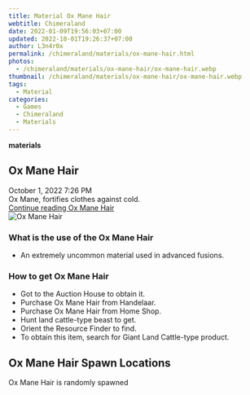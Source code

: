 ```yaml
---
title: Material Ox Mane Hair
webtitle: Chimeraland
date: 2022-01-09T19:56:03+07:00
updated: 2022-10-01T19:26:37+07:00
author: L3n4r0x
permalink: /chimeraland/materials/ox-mane-hair.html
photos:
  - /chimeraland/materials/ox-mane-hair/ox-mane-hair.webp
thumbnail: /chimeraland/materials/ox-mane-hair/ox-mane-hair.webp
tags:
  - Material
categories:
  - Games
  - Chimeraland
  - Materials
---
```


<section id="bootstrap-wrapper">
  <link
    rel="stylesheet"
    href="https://cdn.statically.io/gh/dimaslanjaka/Web-Manajemen/40ac3225/css/bootstrap-4.5-wrapper.css"
  />
  <div
    class="row g-0 border rounded overflow-hidden flex-md-row mb-4 shadow-sm position-relative"
  >
    <div class="col p-4 d-flex flex-column position-static">
      <strong class="d-inline-block mb-2 text-success">materials</strong>
      <h2 class="mb-0">Ox Mane Hair</h2>
      <div class="mb-1 text-muted">October 1, 2022 7:26 PM</div>
      <div class="mb-2 border p-1">
        Ox Mane, fortifies clothes against cold.
      </div>
      <a
        href="/chimeraland/materials/ox-mane-hair.html"
        class="stretched-link d-none"
        >Continue reading Ox Mane Hair</a
      >
    </div>
    <div class="col-auto d-none d-lg-block">
      <img
        src="/chimeraland/materials/ox-mane-hair/ox-mane-hair.webp"
        alt="Ox Mane Hair"
      />
    </div>
  </div>
  <div class="row">
    <div class="col-lg-6 col-12 mb-2">
      <div class="card">
        <div class="card-body">
          <h3 class="card-title">What is the use of the Ox Mane Hair</h3>
          <div class="card-text">
            <ul>
              <li>An extremely uncommon material used in advanced fusions.</li>
            </ul>
          </div>
        </div>
      </div>
    </div>
    <div class="col-lg-6 col-12 mb-2">
      <div class="card">
        <div class="card-body">
          <h3 class="card-title">How to get Ox Mane Hair</h3>
          <div class="card-text">
            <ul>
              <li>Got to the Auction House to obtain it.</li>
              <li>Purchase Ox Mane Hair from Handelaar.</li>
              <li>Purchase Ox Mane Hair from Home Shop.</li>
              <li>Hunt land cattle-type beast to get.</li>
              <li>Orient the Resource Finder to find.</li>
              <li>
                To obtain this item, search for Giant Land Cattle-type product.
              </li>
            </ul>
          </div>
        </div>
      </div>
    </div>
    <div class="col-12 mb-2">
      <h2>Ox Mane Hair Spawn Locations</h2>
      <p>Ox Mane Hair is randomly spawned</p>
    </div>
  </div>
</section>